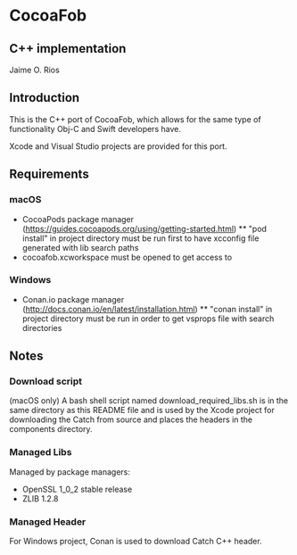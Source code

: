 # CocoaFob

## C++ implementation
Jaime O. Rios


## Introduction
This is the C++ port of CocoaFob, which allows for the same type of functionality Obj-C and Swift developers have.

Xcode and Visual Studio projects are provided for this port.


## Requirements
### macOS
* CocoaPods package manager (https://guides.cocoapods.org/using/getting-started.html)
** "pod install" in project directory must be run first to have xcconfig file generated with lib search paths
* cocoafob.xcworkspace must be opened to get access to 

### Windows
* Conan.io package manager (http://docs.conan.io/en/latest/installation.html)
** "conan install" in project directory must be run in order to get vsprops file with search directories


## Notes
### Download script
(macOS only) A bash shell script named download_required_libs.sh is in the same directory as this README file and is used by the Xcode project for downloading the Catch from source and places the headers in the components directory.


### Managed Libs
Managed by package managers:
* OpenSSL 1_0_2 stable release
* ZLIB 1.2.8

### Managed Header
For Windows project, Conan is used to download Catch C++ header.
